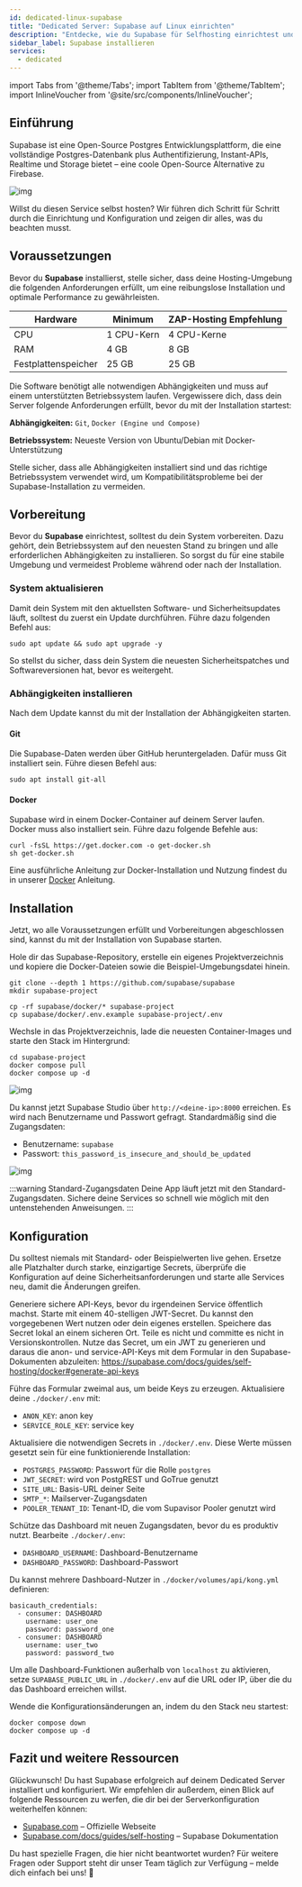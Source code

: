 ```yaml
---
id: dedicated-linux-supabase
title: "Dedicated Server: Supabase auf Linux einrichten"
description: "Entdecke, wie du Supabase für Selfhosting einrichtest und konfigurierst, um eine leistungsstarke Open-Source Postgres Plattform zu bauen → Jetzt mehr erfahren"
sidebar_label: Supabase installieren
services:
  - dedicated
---
```


import Tabs from '@theme/Tabs';
import TabItem from '@theme/TabItem';
import InlineVoucher from '@site/src/components/InlineVoucher';

## Einführung

Supabase ist eine Open-Source Postgres Entwicklungsplattform, die eine vollständige Postgres-Datenbank plus Authentifizierung, Instant-APIs, Realtime und Storage bietet – eine coole Open-Source Alternative zu Firebase.

![img](https://screensaver01.zap-hosting.com/index.php/s/gE9NRSMr22oZaCx/preview)

Willst du diesen Service selbst hosten? Wir führen dich Schritt für Schritt durch die Einrichtung und Konfiguration und zeigen dir alles, was du beachten musst.

<InlineVoucher />

## Voraussetzungen

Bevor du **Supabase** installierst, stelle sicher, dass deine Hosting-Umgebung die folgenden Anforderungen erfüllt, um eine reibungslose Installation und optimale Performance zu gewährleisten.

| Hardware   | Minimum     | ZAP-Hosting Empfehlung    |
| ---------- | ----------- | ------------------------- |
| CPU        | 1 CPU-Kern  | 4 CPU-Kerne               |
| RAM        | 4 GB        | 8 GB                      |
| Festplattenspeicher | 25 GB       | 25 GB                     |

Die Software benötigt alle notwendigen Abhängigkeiten und muss auf einem unterstützten Betriebssystem laufen. Vergewissere dich, dass dein Server folgende Anforderungen erfüllt, bevor du mit der Installation startest:

**Abhängigkeiten:** `Git`, `Docker (Engine und Compose)`

**Betriebssystem:** Neueste Version von Ubuntu/Debian mit Docker-Unterstützung

Stelle sicher, dass alle Abhängigkeiten installiert sind und das richtige Betriebssystem verwendet wird, um Kompatibilitätsprobleme bei der Supabase-Installation zu vermeiden.

## Vorbereitung

Bevor du **Supabase** einrichtest, solltest du dein System vorbereiten. Dazu gehört, dein Betriebssystem auf den neuesten Stand zu bringen und alle erforderlichen Abhängigkeiten zu installieren. So sorgst du für eine stabile Umgebung und vermeidest Probleme während oder nach der Installation.

### System aktualisieren
Damit dein System mit den aktuellsten Software- und Sicherheitsupdates läuft, solltest du zuerst ein Update durchführen. Führe dazu folgenden Befehl aus:

```
sudo apt update && sudo apt upgrade -y
```
So stellst du sicher, dass dein System die neuesten Sicherheitspatches und Softwareversionen hat, bevor es weitergeht.

### Abhängigkeiten installieren
Nach dem Update kannst du mit der Installation der Abhängigkeiten starten.

#### Git
Die Supabase-Daten werden über GitHub heruntergeladen. Dafür muss Git installiert sein. Führe diesen Befehl aus:

```
sudo apt install git-all
```

#### Docker

Supabase wird in einem Docker-Container auf deinem Server laufen. Docker muss also installiert sein. Führe dazu folgende Befehle aus:

```
curl -fsSL https://get.docker.com -o get-docker.sh
sh get-docker.sh
```

Eine ausführliche Anleitung zur Docker-Installation und Nutzung findest du in unserer [Docker](dedicated-linux-docker.md) Anleitung.

## Installation
Jetzt, wo alle Voraussetzungen erfüllt und Vorbereitungen abgeschlossen sind, kannst du mit der Installation von Supabase starten.

Hole dir das Supabase-Repository, erstelle ein eigenes Projektverzeichnis und kopiere die Docker-Dateien sowie die Beispiel-Umgebungsdatei hinein.

```
git clone --depth 1 https://github.com/supabase/supabase
mkdir supabase-project

cp -rf supabase/docker/* supabase-project
cp supabase/docker/.env.example supabase-project/.env
```

Wechsle in das Projektverzeichnis, lade die neuesten Container-Images und starte den Stack im Hintergrund:

```
cd supabase-project
docker compose pull
docker compose up -d
```

![img](https://screensaver01.zap-hosting.com/index.php/s/njapji2YePRgema/preview)

Du kannst jetzt Supabase Studio über `http://<deine-ip>:8000` erreichen. Es wird nach Benutzername und Passwort gefragt. Standardmäßig sind die Zugangsdaten:

- Benutzername: `supabase`
- Passwort: `this_password_is_insecure_and_should_be_updated`

![img](https://screensaver01.zap-hosting.com/index.php/s/oBpk2K3S46gETHf/preview)

:::warning Standard-Zugangsdaten
Deine App läuft jetzt mit den Standard-Zugangsdaten. Sichere deine Services so schnell wie möglich mit den untenstehenden Anweisungen.
:::

## Konfiguration
Du solltest niemals mit Standard- oder Beispielwerten live gehen. Ersetze alle Platzhalter durch starke, einzigartige Secrets, überprüfe die Konfiguration auf deine Sicherheitsanforderungen und starte alle Services neu, damit die Änderungen greifen.

Generiere sichere API-Keys, bevor du irgendeinen Service öffentlich machst. Starte mit einem 40-stelligen JWT-Secret. Du kannst den vorgegebenen Wert nutzen oder dein eigenes erstellen. Speichere das Secret lokal an einem sicheren Ort. Teile es nicht und committe es nicht in Versionskontrollen. Nutze das Secret, um ein JWT zu generieren und daraus die anon- und service-API-Keys mit dem Formular in den Supabase-Dokumenten abzuleiten: https://supabase.com/docs/guides/self-hosting/docker#generate-api-keys

Führe das Formular zweimal aus, um beide Keys zu erzeugen. Aktualisiere deine `./docker/.env` mit:

- `ANON_KEY`: anon key
- `SERVICE_ROLE_KEY`: service key

Aktualisiere die notwendigen Secrets in `./docker/.env`. Diese Werte müssen gesetzt sein für eine funktionierende Installation:

- `POSTGRES_PASSWORD`: Passwort für die Rolle `postgres`
- `JWT_SECRET`: wird von PostgREST und GoTrue genutzt
- `SITE_URL`: Basis-URL deiner Seite
- `SMTP_*`: Mailserver-Zugangsdaten
- `POOLER_TENANT_ID`: Tenant-ID, die vom Supavisor Pooler genutzt wird

Schütze das Dashboard mit neuen Zugangsdaten, bevor du es produktiv nutzt. Bearbeite `./docker/.env`:

- `DASHBOARD_USERNAME`: Dashboard-Benutzername
- `DASHBOARD_PASSWORD`: Dashboard-Passwort

Du kannst mehrere Dashboard-Nutzer in `./docker/volumes/api/kong.yml` definieren:

```
basicauth_credentials:
  - consumer: DASHBOARD
    username: user_one
    password: password_one
  - consumer: DASHBOARD
    username: user_two
    password: password_two
```

Um alle Dashboard-Funktionen außerhalb von `localhost` zu aktivieren, setze `SUPABASE_PUBLIC_URL` in `./docker/.env` auf die URL oder IP, über die du das Dashboard erreichen willst.

Wende die Konfigurationsänderungen an, indem du den Stack neu startest:

```
docker compose down
docker compose up -d
```

## Fazit und weitere Ressourcen

Glückwunsch! Du hast Supabase erfolgreich auf deinem Dedicated Server installiert und konfiguriert. Wir empfehlen dir außerdem, einen Blick auf folgende Ressourcen zu werfen, die dir bei der Serverkonfiguration weiterhelfen können:

- [Supabase.com](https://Supabase.com/) – Offizielle Webseite
- [Supabase.com/docs/guides/self-hosting](https://supabase.com/docs/guides/self-hosting) – Supabase Dokumentation

Du hast spezielle Fragen, die hier nicht beantwortet wurden? Für weitere Fragen oder Support steht dir unser Team täglich zur Verfügung – melde dich einfach bei uns! 🙂

<InlineVoucher />